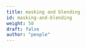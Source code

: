 ```yaml
---
title: masking and blending
id: masking-and-blending
weight: 50
draft: false
author: "people"
---
```

